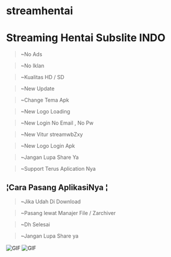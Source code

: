 # streamhentai
<h1>Streaming Hentai Subslite INDO</h1>
<blockquote>~No Ads</blockquote>
<blockquote>~No Iklan</blockquote>
<blockquote>~Kualitas HD / SD</blockquote>
<blockquote>~New Update</blockquote>
<blockquote>~Change Tema Apk</blockquote>
<blockquote>~New Logo Loading</blockquote>
<blockquote>~New Login No Email , No Pw</blockquote>
<blockquote>~New Vitur streamwbZxy</blockquote>
<blockquote>~New Logo Login Apk</blockquote>
<blockquote>~Jangan Lupa Share Ya</blockquote>
<blockquote>~Support Terus Aplication Nya</blockquote>

<h2>¦Cara Pasang AplikasiNya ¦</h2>
<blockquote>~Jika Udah Di Download</blockquote>
<blockquote>~Pasang lewat Manajer File / Zarchiver</blockquote>
<blockquote>~Dh Selesai</blockquote>
<blockquote>~Jangan Lupa Share ya</blockquote>
<img align="center" fit="fill" alt="GIF" src="https://media3.giphy.com/media/FB5EOw0CaaQM0/giphy.webp?cid=6c09b9521731b6d114b798f6af4a48558d5cd95ed60dc7b5&rid=giphy.webp&ct=g" />

<img align="center" fit="fill" alt="GIF" src="https://media.giphy.com/media/836HiJc7pgzy8iNXCn/giphy.gif" />

